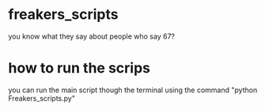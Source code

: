 # freakers_scripts
you know what they say about people who say 67?

# how to run the scrips
you can run the main script though the terminal using the command "python Freakers_scripts.py"
